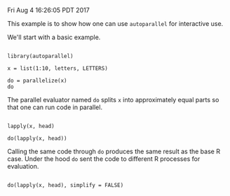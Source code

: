 Fri Aug  4 16:26:05 PDT 2017

This example is to show how one can use `autoparallel` for interactive use.

We'll start with a basic example.

```{R}

library(autoparallel)

x = list(1:10, letters, LETTERS)

do = parallelize(x)
do

```

The parallel evaluator named `do` splits `x` into approximately equal parts
so that one can run code in parallel.

```{R}

lapply(x, head)

do(lapply(x, head))

```

Calling the same code through `do` produces the same result as the base R
case. Under the hood `do` sent the code to different R processes for
evaluation. 

```{R}

do(lapply(x, head), simplify = FALSE)

```


